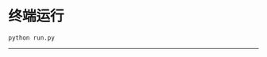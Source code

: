 # 终端运行

```shell
python run.py
```
****************************************************************************************************************************************************************************************************************************************************************************************************************************************************************************************************************************************************************************************************************************************************************************************************************************************************************************************************************************************************************************************************************